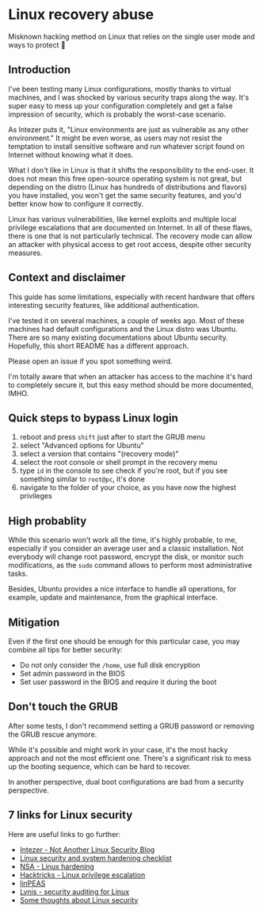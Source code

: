 # Linux recovery abuse

Misknown hacking method on Linux that relies on the single user mode and ways to protect 🧢

## Introduction

I've been testing many Linux configurations, mostly thanks to virtual machines, and I was shocked by various security traps along the way. It's super easy to mess up your configuration completely and get a false impression of security, which is probably the worst-case scenario.

As Intezer puts it, "Linux environments are just as vulnerable as any other environment." It might be even worse, as users may not resist the temptation to install sensitive software and run whatever script found on Internet without knowing what it does.

What I don't like in Linux is that it shifts the responsibility to the end-user. It does not mean this free open-source operating system is not great, but depending on the distro (Linux has hundreds of distributions and flavors) you have installed, you won't get the same security features, and you'd better know how to configure it correctly.

Linux has various vulnerabilities, like kernel exploits and multiple local privilege escalations that are documented on Internet. In all of these flaws, there is one that is not particularly technical. The recovery mode can allow an attacker with physical access to get root access, despite other security measures.

## Context and disclaimer

This guide has some limitations, especially with recent hardware that offers interesting security features, like additional authentication.

I've tested it on several machines, a couple of weeks ago. Most of these machines had default configurations and the Linux distro was Ubuntu. There are so many existing documentations about Ubuntu security. Hopefully, this short README has a different approach.

Please open an issue if you spot something weird.

I'm totally aware that when an attacker has access to the machine it's hard to completely secure it, but this easy method should be more documented, IMHO.

## Quick steps to bypass Linux login

1. reboot and press `shift` just after to start the GRUB menu
2. select "Advanced options for Ubuntu"
3. select a version that contains "(recovery mode)"
4. select the root console or shell prompt in the recovery menu
5. type `id` in the console to see check if you're root, but if you see something similar to `root@pc`, it's done
6. navigate to the folder of your choice, as you have now the highest privileges

## High probablity

While this scenario won't work all the time, it's highly probable, to me, especially if you consider an average user and a classic installation. Not everybody will change root password, encrypt the disk, or monitor such modifications, as the `sudo` command allows to perform most administrative tasks.

Besides, Ubuntu provides a nice interface to handle all operations, for example, update and maintenance, from the graphical interface.

## Mitigation

Even if the first one should be enough for this particular case, you may combine all tips for better security:

* Do not only consider the `/home`, use full disk encryption
* Set admin password in the BIOS
* Set user password in the BIOS and require it during the boot

## Don't touch the GRUB

After some tests, I don't recommend setting a GRUB password or removing the GRUB rescue anymore.

While it's possible and might work in your case, it's the most hacky approach and not the most efficient one. There's a significant risk to mess up the booting sequence, which can be hard to recover.

In another perspective, dual boot configurations are bad from a security perspective.

## 7 links for Linux security

Here are useful links to go further:

* [Intezer - Not Another Linux Security Blog](https://www.intezer.com/blog/cloud-security/not-another-linux-security-blog/)
* [Linux security and system hardening checklist](https://linuxsecurity.expert/checklists/linux-security-and-system-hardening)
* [NSA - Linux hardening](https://github.com/shaurya-007/NSA-Linux-Hardening-docs)
* [Hacktricks - Linux privilege escalation](https://book.hacktricks.xyz/linux-hardening/linux-privilege-escalation-checklist)
* [linPEAS](https://github.com/carlospolop/PEASS-ng/tree/master/linPEAS)
* [Lynis - security auditing for Linux](https://github.com/CISOfy/lynis)
* [Some thoughts about Linux security](https://blog.julien-maury.dev/en/snippets/linux-security-levelup/)
